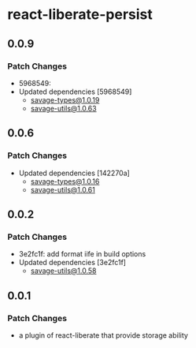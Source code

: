 # react-liberate-persist

## 0.0.9

### Patch Changes

- 5968549:
- Updated dependencies [5968549]
  - savage-types@1.0.19
  - savage-utils@1.0.63

## 0.0.6

### Patch Changes

- Updated dependencies [142270a]
  - savage-types@1.0.16
  - savage-utils@1.0.61

## 0.0.2

### Patch Changes

- 3e2fc1f: add format iife in build options
- Updated dependencies [3e2fc1f]
  - savage-utils@1.0.58

## 0.0.1

### Patch Changes

- a plugin of react-liberate that provide storage ability
